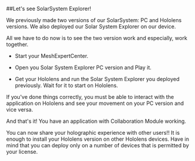 ##Let's see SolarSystem Explorer!

We previously made two versions of our SolarSystem: 
PC and Hololens versions. We also deployed our Solar
System Explorer on our device. 

All we have to do now is to see the two version work 
and especially, work together. 

- Start your MeshExpertCenter. 

- Open you Solar System Explorer PC version and Play it. 

- Get your Hololens and run the Solar System Explorer
you deployed previously. 
Wait for it to start on Hololens. 

If you've done things correctly, you must be able to 
interact with the application on Hololens and see your
movement on your PC version and vice versa. 

And that's it! You have an application with Collaboration
Module working. 

You can now share your holographic experience with other
users!! It is enough to install your Hololens version on 
other Hololens devices. 
Have in mind that you can deploy only on a number of devices
that is permitted by your license.
